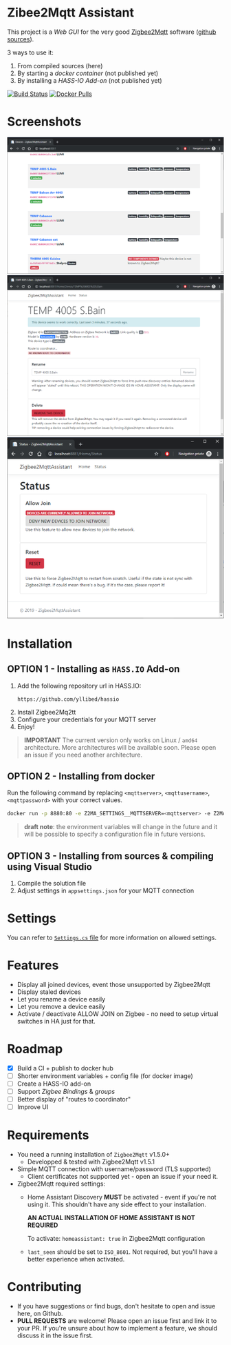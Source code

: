 # Zibee2Mqtt Assistant
This project is a _Web GUI_ for the very good [Zigbee2Mqtt](https://www.zigbee2mqtt.io/) software
([github sources](https://github.com/Koenkk/zigbee2mqtt)).

3 ways to use it:
1. From compiled sources (here)
2. By starting a _docker container_ (not published yet)
3. By installing a _HASS-IO Add-on_ (not published yet)

[![Build Status](https://dev.azure.com/yllibed/Zigbee2MqttAssistant/_apis/build/status/yllibed.Zigbee2MqttAssistant?branchName=master)](https://dev.azure.com/yllibed/Zigbee2MqttAssistant/_build/latest?definitionId=4&branchName=master)
[![Docker Pulls](https://img.shields.io/docker/pulls/carldebilly/zigbee2mqttassistant)](https://hub.docker.com/r/carldebilly/zigbee2mqttassistant)

# Screenshots
![](images/devices-list.png)
![](images/device-page.png)
![](images/status-page.png)


# Installation

## OPTION 1 - Installing as `HASS.IO` Add-on
1. Add the following repository url in HASS.IO:
   ```
   https://github.com/yllibed/hassio
   ```
2. Install Zigbee2Mq2tt
3. Configure your credentials for your MQTT server
4. Enjoy!

> **IMPORTANT** The current version only works on Linux / `amd64` architecture. More architectures will be available soon. Please open an issue if you need another architecture.

## OPTION 2 - Installing from docker
Run the following command by replacing `<mqttserver>`, `<mqttusername>`, `<mqttpassword>` with your correct values.
```bash
docker run -p 8880:80 -e Z2MA_SETTINGS__MQTTSERVER=<mqttserver> -e Z2MA_SETTINGS__MQTTUSERNAME=<mqttusername> -e Z2MA_SETTINGS__MQTTPASSWORD=<mqttpassword> --restart always carldebilly/zigbee2mqttassistant:linux-x64
```
> **draft note**: the environment variables will change in the future and it will
> be possible to specify a configuration file in future versions.

## OPTION 3 - Installing from sources & compiling using Visual Studio
1. Compile the solution file
2. Adjust settings in `appsettings.json` for your MQTT connection

# Settings

You can refer to [`Settings.cs` file](Zigbee2MqttAssistant/Models/Settings.cs) for more information
on allowed settings.

# Features
* Display all joined devices, event those unsupported by Zigbee2Mqtt
* Display staled devices
* Let you rename a device easily
* Let you remove a device easily
* Activate / deactivate ALLOW JOIN on Zigbee - no need to setup virtual switches in HA just for that.

# Roadmap
* [X] Build a CI + publish to docker hub
* [ ] Shorter environment variables + config file (for docker image)
* [ ] Create a HASS-IO add-on
* [ ] Support _Zigbee Bindings_ & _groups_
* [ ] Better display of "routes to coordinator"
* [ ] Improve UI

# Requirements
* You need a running installation of `Zigbee2Mqtt` v1.5.0+
  * Developped & tested with Zigbee2Mqtt v1.5.1
* Simple MQTT connection with username/password (TLS supported)
  * Client certificates not supported yet - open an issue if your need it.
* Zigbee2Mqtt required settings:
  * Home Assistant Discovery **MUST** be activated - event if you're not using it.
    This shouldn't have any side effect to your installation.

    **AN ACTUAL INSTALLATION OF HOME ASSISTANT IS NOT REQUIRED**

     To activate: `homeassistant: true` in Zigbee2Mqtt configuration
  * `last_seen` should be set to `ISO_8601`. Not required, but you'll have a better experience when activated.

# Contributing
* If you have suggestions or find bugs, don't hesitate to open and issue here, on Github.
* **PULL REQUESTS** are welcome! Please open an issue first and link it to your PR. If you're
  unsure about how to implement a feature, we should discuss it in the issue first.